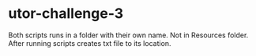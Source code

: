 # utor-challenge-3
Both scripts runs in a folder with their own name. Not in Resources folder. After running scripts creates txt file to its location.
